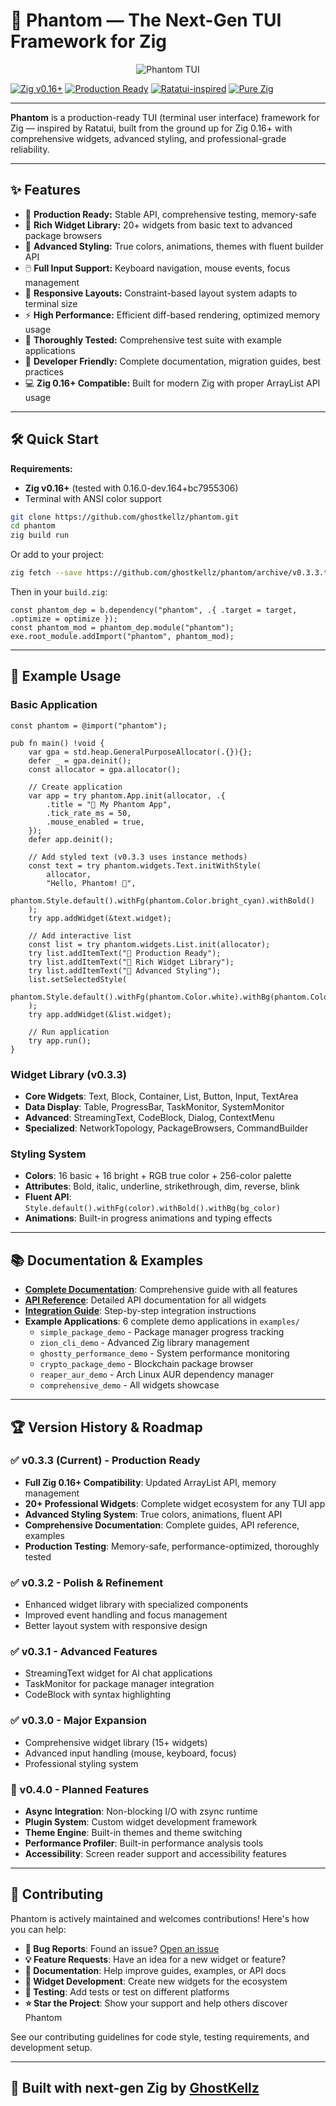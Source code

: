 # 👻 Phantom — The Next-Gen TUI Framework for Zig

<p align="center">
  <img src="assets/icons/phantom-tui.png" alt="Phantom TUI" />
</p>

[![Zig v0.16+](https://img.shields.io/badge/zig-0.16+-f7a41d?logo=zig\&logoColor=white)](https://ziglang.org/)
[![Production Ready](https://img.shields.io/badge/status-production_ready-success)](https://github.com/ghostkellz/phantom)
[![Ratatui-inspired](https://img.shields.io/badge/tui-ratatui_style-ghostly)](https://github.com/ratatui-org/ratatui)
[![Pure Zig](https://img.shields.io/badge/pure-zig-success)](https://ziglang.org/)

---

**Phantom** is a production-ready TUI (terminal user interface) framework for Zig — inspired by Ratatui, built from the ground up for Zig 0.16+ with comprehensive widgets, advanced styling, and professional-grade reliability.

---

## ✨ Features

* 🚀 **Production Ready:** Stable API, comprehensive testing, memory-safe
* 🧩 **Rich Widget Library:** 20+ widgets from basic text to advanced package browsers
* 🎨 **Advanced Styling:** True colors, animations, themes with fluent builder API
* 🖱️ **Full Input Support:** Keyboard navigation, mouse events, focus management
* 📱 **Responsive Layouts:** Constraint-based layout system adapts to terminal size
* ⚡ **High Performance:** Efficient diff-based rendering, optimized memory usage
* 🧪 **Thoroughly Tested:** Comprehensive test suite with example applications
* 🔧 **Developer Friendly:** Complete documentation, migration guides, best practices
* 💻 **Zig 0.16+ Compatible:** Built for modern Zig with proper ArrayList API usage

---

## 🛠️ Quick Start

**Requirements:**

* **Zig v0.16+** (tested with 0.16.0-dev.164+bc7955306)
* Terminal with ANSI color support

```sh
git clone https://github.com/ghostkellz/phantom.git
cd phantom
zig build run
```

Or add to your project:

```bash
zig fetch --save https://github.com/ghostkellz/phantom/archive/v0.3.3.tar.gz
```

Then in your `build.zig`:

```zig
const phantom_dep = b.dependency("phantom", .{ .target = target, .optimize = optimize });
const phantom_mod = phantom_dep.module("phantom");
exe.root_module.addImport("phantom", phantom_mod);
```

---

## 👾 Example Usage

### Basic Application
```zig
const phantom = @import("phantom");

pub fn main() !void {
    var gpa = std.heap.GeneralPurposeAllocator(.{}){};
    defer _ = gpa.deinit();
    const allocator = gpa.allocator();
    
    // Create application
    var app = try phantom.App.init(allocator, .{
        .title = "👻 My Phantom App",
        .tick_rate_ms = 50,
        .mouse_enabled = true,
    });
    defer app.deinit();
    
    // Add styled text (v0.3.3 uses instance methods)
    const text = try phantom.widgets.Text.initWithStyle(
        allocator,
        "Hello, Phantom! 👻",
        phantom.Style.default().withFg(phantom.Color.bright_cyan).withBold()
    );
    try app.addWidget(&text.widget);
    
    // Add interactive list
    const list = try phantom.widgets.List.init(allocator);
    try list.addItemText("🚀 Production Ready");
    try list.addItemText("🧩 Rich Widget Library");
    try list.addItemText("🎨 Advanced Styling");
    list.setSelectedStyle(
        phantom.Style.default().withFg(phantom.Color.white).withBg(phantom.Color.bright_blue)
    );
    try app.addWidget(&list.widget);
    
    // Run application
    try app.run();
}
```

### Widget Library (v0.3.3)
- **Core Widgets**: Text, Block, Container, List, Button, Input, TextArea
- **Data Display**: Table, ProgressBar, TaskMonitor, SystemMonitor  
- **Advanced**: StreamingText, CodeBlock, Dialog, ContextMenu
- **Specialized**: NetworkTopology, PackageBrowsers, CommandBuilder

### Styling System
- **Colors**: 16 basic + 16 bright + RGB true color + 256-color palette
- **Attributes**: Bold, italic, underline, strikethrough, dim, reverse, blink
- **Fluent API**: `Style.default().withFg(color).withBold().withBg(bg_color)`
- **Animations**: Built-in progress animations and typing effects

---

## 📚 Documentation & Examples

* **[Complete Documentation](DOCS.md)**: Comprehensive guide with all features
* **[API Reference](API.md)**: Detailed API documentation for all widgets
* **[Integration Guide](PHANTOM_INTEGRATION.md)**: Step-by-step integration instructions
* **Example Applications**: 6 complete demo applications in `examples/`
  - `simple_package_demo` - Package manager progress tracking
  - `zion_cli_demo` - Advanced Zig library management
  - `ghostty_performance_demo` - System performance monitoring
  - `crypto_package_demo` - Blockchain package browser
  - `reaper_aur_demo` - Arch Linux AUR dependency manager
  - `comprehensive_demo` - All widgets showcase

---

## 🏆 Version History & Roadmap

### ✅ v0.3.3 (Current) - Production Ready
* **Full Zig 0.16+ Compatibility**: Updated ArrayList API, memory management
* **20+ Professional Widgets**: Complete widget ecosystem for any TUI app
* **Advanced Styling System**: True colors, animations, fluent API
* **Comprehensive Documentation**: Complete guides, API reference, examples
* **Production Testing**: Memory-safe, performance-optimized, thoroughly tested

### ✅ v0.3.2 - Polish & Refinement
* Enhanced widget library with specialized components
* Improved event handling and focus management
* Better layout system with responsive design

### ✅ v0.3.1 - Advanced Features
* StreamingText widget for AI chat applications
* TaskMonitor for package manager integration
* CodeBlock with syntax highlighting

### ✅ v0.3.0 - Major Expansion
* Comprehensive widget library (15+ widgets)
* Advanced input handling (mouse, keyboard, focus)
* Professional styling system

### 🚧 v0.4.0 - Planned Features
* **Async Integration**: Non-blocking I/O with zsync runtime
* **Plugin System**: Custom widget development framework  
* **Theme Engine**: Built-in themes and theme switching
* **Performance Profiler**: Built-in performance analysis tools
* **Accessibility**: Screen reader support and accessibility features

---

## 🤝 Contributing

Phantom is actively maintained and welcomes contributions! Here's how you can help:

* **🐛 Bug Reports**: Found an issue? [Open an issue](https://github.com/ghostkellz/phantom/issues)
* **💡 Feature Requests**: Have an idea for a new widget or feature?
* **📖 Documentation**: Help improve guides, examples, or API docs
* **🧩 Widget Development**: Create new widgets for the ecosystem
* **🧪 Testing**: Add tests or test on different platforms
* **⭐ Star the Project**: Show your support and help others discover Phantom

See our contributing guidelines for code style, testing requirements, and development setup.

---

## 👻 Built with next-gen Zig by [GhostKellz](https://github.com/ghostkellz)

